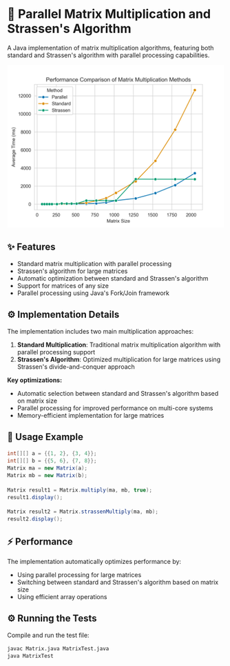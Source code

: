# 🧮 Parallel Matrix Multiplication and Strassen's Algorithm

A Java implementation of matrix multiplication algorithms, featuring both standard and Strassen's algorithm with parallel processing capabilities.

![Performance analysis of matrix multiplication algorithms. Note that Strassen's algorithm requires adjusting matrix dimensions to the nearest power of two. For any matrix of size n, where 2^k-1 < n ≤ 2^k, the runtime will be identical to a matrix of size 2^k, as the matrix must be padded to the next power of two.](https://github.com/oadultradeepfield/parallel-and-strassen-matrix-multiplication/blob/150c9e6a2f6fdcd8091dbe78297230a4a3aca370/performance_analysis.png?raw=true)

## ✨ Features

- Standard matrix multiplication with parallel processing
- Strassen's algorithm for large matrices
- Automatic optimization between standard and Strassen's algorithm
- Support for matrices of any size
- Parallel processing using Java's Fork/Join framework

## ⚙️ Implementation Details

The implementation includes two main multiplication approaches:

1. **Standard Multiplication**: Traditional matrix multiplication algorithm with parallel processing support
2. **Strassen's Algorithm**: Optimized multiplication for large matrices using Strassen's divide-and-conquer approach

**Key optimizations:**

- Automatic selection between standard and Strassen's algorithm based on matrix size
- Parallel processing for improved performance on multi-core systems
- Memory-efficient implementation for large matrices

## 🚀 Usage Example

```java
int[][] a = {{1, 2}, {3, 4}};
int[][] b = {{5, 6}, {7, 8}};
Matrix ma = new Matrix(a);
Matrix mb = new Matrix(b);

Matrix result1 = Matrix.multiply(ma, mb, true);
result1.display();

Matrix result2 = Matrix.strassenMultiply(ma, mb);
result2.display();
```

## ⚡ Performance

The implementation automatically optimizes performance by:

- Using parallel processing for large matrices
- Switching between standard and Strassen's algorithm based on matrix size
- Using efficient array operations

## ⚙️ Running the Tests

Compile and run the test file:

```bash
javac Matrix.java MatrixTest.java
java MatrixTest
```
